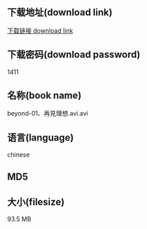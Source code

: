 ## 下载地址(download link)
[下载链接 download link](https://voluble-croquembouche-d321dc.netlify.app/?s=beyond-01%E3%80%81%E5%86%8D%E8%A6%8B%E7%90%86%E6%83%B3.avi)

## 下载密码(download password)
1411

## 名称(book name)
beyond-01、再見理想.avi.avi

## 语言(language)
chinese

## MD5


## 大小(filesize)
93.5 MB
